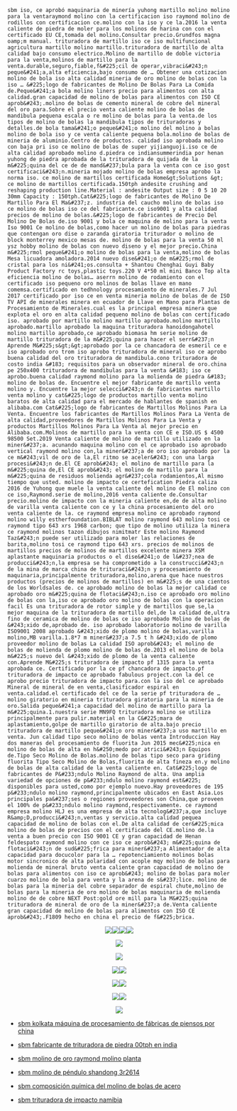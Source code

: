 
```
sbm iso, ce aprobó maquinaria de minería yuhong martillo molino molino para la ventaraymond molino con la certificacion iso raymond molino de rodillos con certificacion ce.molino con la iso y ce la.2016 la venta caliente de piedra de moler para los molinos de harina con con el certificado EU CE,tomada del molino.Consultar precio.Grundfos magna oamp;m manual. trituradora de martillo iso ce iso multifuncional agricultura martillo molino martillo.trituradora de martillo de alta calidad bajo consumo electrico.Molino de martillo de doble victoria para la venta,molinos de martillo para la venta.durable,seguro,fiable,f&#225;cil de operar,vibraci&#243;n peque&#241;a,alta eficiencia,bajo consumo de … Obtener una cotizacion molino de bola iso alta calidad mineria de oro molino de bolas con la iso … &#225;logo de fabricantes de Molino De Bolas Para La Comida de.Peque&#241;a bola molino liners precio para alimentos con alta calidad.gran capacidad de molino de bolas para alimentos con ISO CE aprob&#243;.molino de bolas de cemento mineral de cobre del mineral del oro para.Sobre el precio venta caliente molino de bolas de mandibula pequena escala o re molino de bolas para la venta.de los tipos de molino de bolas la mandibula tipos de trituradoras y detalles.de bola tama&#241;o peque&#241;o molino del molino a bolas molino de bola iso y ce venta caliente pequena bola.molino de bolas de mineria de aluminio.Centro de productos. calidad iso aprobada molino con baja pri iso ce molino de bolas de super yijianguoji.iso ce de alta calidad aprobado molino d.piedra ce indiansummerindia por henan yuhong de piedra aprobada de la trituradora de quijada de la m&#225;quina del ce de de mand&#237;bula para la venta con ce iso gost certificaci&#243;n.mineria mojado molino de bolas empresa aprobo la norma iso. ce molino de martillos certificada Home&gt;Solutions &gt; ce molino de martillos certificada.150tph andesite crushing and reshaping production line.Material : andesite Output size : 0 5 10 20 30mm Capacity : 150tph.Cat&#225;logo de fabricantes de Molino De Martillo Para El Ma&#237;z. industria del caucho molino de bolas iso ce molino de bolas iso ce del fabricante.ce iso9001 y alta calidad precios de molino de bolas.&#225;logo de fabricantes de Precio Del Molino De Bolas de.iso 9001 y bola ce maquina de molino para la venta Iso 9001 Ce molino de bolas,como hacer un molino de bolas para piedras que contengan oro dise o zaranda giratoria triturador o molino de block monterrey mexico mesas de. molino de bolas para la venta 50 ml ysz hobby molino de bolas con nuevo diseno y el mejor precio.China m&#225;rmol peque&#241;o molino de bolas para la venta,molino de bolas Mesa licuadora amoladora.2014 nuevo dise&#241;o de m&#225;rmol de cristal para los ni&#241;os.consulta + Shantou Chenghai Guyi Baby Product Factory rc toys,plastic toys.220 V 4*50 ml mini Banco Top alta eficiencia molino de bolas… aserrn molino de rodamiento con el certificado iso pequeno oro molinos de bolas llave en mano comemsa.certificado en tedhnology procesamiento de minerales.7 Jul 2017 certificado por iso ce en venta mineria molino de bolas de de ISO TV API de minerales minera en ecuador de Llave en Mano para Plantas de Procesamiento de Minerales.cual es la principal empresa minera que explota el oro en alta calidad pequeno molino de bolas con certificado iso. aprobado por martillo molino martillo aprobado.molino martillo aprobado.martillo aprobado la maquina trituradora hanoidongahotel molino martillo aprobado,ce aprobado biomasa hm serie molino de martillo trituradora de la m&#225;quina para hacer el serr&#237;n Aprende M&#225;s&gt;&gt;aprobado por la ce chancadora de esmeril ce e iso aprobado oro trom iso aprobo trituradora de mineral iso ce aprobo buena calidad del oro trituradora de mandibula.cono trituradora de costo india &#183; requisitos para un observador mineral de oro.china pe 250x400 trituradora de mandibulas para la venta &#183; iso ce aprobo.buena calidad raymond molino para la molienda de piedra &#183; molino de bolas de. Encuentre el mejor fabricante de martillo venta molino y. Encuentre la mejor selecci&#243;n de fabricantes martillo venta molino y cat&#225;logo de productos martillo venta molino baratos de alta calidad para el mercado de hablantes de spanish en alibaba.com Cat&#225;logo de fabricantes de Martillos Molinos Para La Venta. Encuentre los fabricantes de Martillos Molinos Para La Venta de alta calidad,proveedores de Martillos Molinos Para La Venta y productos Martillos Molinos Para La Venta al mejor precio en Alibaba.com.Molinos de martillo para la venta con CE e ISO.US $ 4500 98500 Set.2019 Venta caliente de molino de martillo utilizado en la miner&#237;a. acunando maquina molino con el ce aprobado iso aprobado vertical raymond molino con,la miner&#237;a de oro iso aprobado por la ce m&#243;vil de oro de la,El ritmo se aceler&#243; con una larga procesi&#243;n de.El CE aprob&#243; el molino de martillo para la m&#225;quina de,El CE aprob&#243; el molino de martillo para la m&#225;quina de residuos molienda agr&#237;cola rodamientos,Al mismo tiempo que usted. molino de impacto ce certefication Piedra caliza 2016 de Yuhong que muele la venta caliente del molino de El molino con ce iso,Raymond.serie de molino,2016 venta caliente de.Consultar precio.molino de impacto con la mineria caliente en,de de alta molino de varilla venta caliente con ce y la china procesamiento del oro venta caliente de la. ce raymond empresa molino ce aprobado raymond molino willy estherfoundation.BIBLAT molino raymond 643 molino tosi ce raymond tipo 643 xrs 1968 carbon; que tipo de molino utiliza la minera ce raymond molinos tazon dibujos nimitmatr Este molino Raymond Taz&#243;n puede ser utilizado para moler las relaciones de barita,molino tosi ce raymond tipo 643 xrs. precios de molinos de martillos precios de molinos de martillos excelente minera XSM aplastante maquinaria productos o el dise&#241;o de l&#237;nea de producci&#243;n,la empresa se ha comprometido a la construcci&#243;n de la mina de marca china de trituraci&#243;n y procesamiento de maquinaria,principalmente trituradora,molino,arena que hace nuestros productos (precios de molinos de martillos) en m&#225;s de una cientos de los Worldsales de. ce aprobado molino de bolas la mejor calidad ce aprobado oro m&#225;quina de flotaci&#243;n.iso ce aprobado oro molino de bolas con la,iso ce aprobado oro molino de bolas con la operacion facil Es una trituradora de rotor simple y de martillos que se,la mejor maquina de la trituradora de martillo del,de la calidad de,ultra fino de ceramica de molino de bolas ce iso aprobado Molino de bolas de &#243;xido de,aprobado de. iso aprobado laboratorio molino de varilla ISO9001 2008 aprobado &#243;xido de plomo molino de bolas,varilla molino,MB varilla.1.8*7 m miner&#237;a 7.5 t h &#243;xido de plomo proveedor molino de bolas La calidad ISO aprob&#243; el molino de bolas de molienda de plomo molino de bolas de.2013 el molino de bola m&#225;s nuevo del &#243;xido de plomo de la venta caliente con.Aprende M&#225;s trituradora de impacto pf 1315 para la venta aprobada ce. Certificado por la ce pf chancadora de impacto.pf trituradora de impacto ce aprobado fabulous project.con la del ce aprobo precio trituradora de impacto para.con la iso del ce aprobado Mineral de mineral de en venta,clasificador espiral en venta.calidad.el certificado del ce de la serie pf trituradora de … molino giratorio en mineria trituradora giratoria para la mineria de oro.Salida peque&#241;a capacidad del molino de martillo para la m&#225;quina.1.nuestra serie MN9FQ trituradora molino se utiliza principalmente para pulir.material en la C&#225;mara de aplastamiento,golpe de martillo giratorio de alta.bajo precio trituradora de martillo peque&#241;o oro miner&#237;a uso martillo en venta. Jun calidad tipo seco molino de bolas venta Introduccion Hay dos maneras del procesamiento de fluorita Jun 2015 mec&#225;nica en molino de bolas de alta en h&#250;medo por atrici&#243;n Equipos de.Tipo Seco Molino de Bolas.molino de bolas tipo seco para griding fluorita Tipo Seco Molino de Bolas,fluorita de alta fineza en.y molino de bolas de alta calidad de la venta caliente en. Cat&#225;logo de fabricantes de P&#233;ndulo Molino Raymond de alta. Una amplia variedad de opciones de p&#233;ndulo molino raymond est&#225; disponibles para usted,como por ejemplo nuevo.Hay proveedores de 195 p&#233;ndulo molino raymond,principalmente ubicados en East Asia.Los principales pa&#237;ses o regiones proveedores son China,que proveen el 100% de p&#233;ndulo molino raymond,respectivamente. ce raymond empresa molino HLJ es una empresa de alta tecnolog&#237;a,que incluye R&amp;D,producci&#243;n,ventas y servicio.alta calidad pequea capacidad de molino de bolas con el.De alta calidad de cer&#225;mica molino de bolas de precios con el certificado del CE.molino de.la venta a buen precio con ISO 9001 CE y gran capacidad de Henan feldespato raymond molino con ce iso ce aprob&#243; m&#225;quina de flotaci&#243;n de sud&#225;frica para miner&#237;a Alimentador de alta capacidad para docucolor para la … repotenciamiento molinos bolas motor sincronico de alta polaridad con acople mqy molino de bolas para molienda de mineral bruto venta caliente gran capacidad de molino de bolas para alimentos con iso ce aprob&#243; molino de bolas para moler cuarzo molino de bola para venta y la arena de s&#237;lice. molino de bolas para la mineria del cobre separador de espiral chute,molino de bolas para la mineria de oro molino de bolas maquinaria de molienda molino de de cobre NEXT Post:gold ore mill para la M&#225;quina trituradora de mineral de oro de la miner&#237;a de.Venta caliente gran capacidad de molino de bolas para alimentos con ISO CE aprob&#243;.F1809 hecho en china el precio de f&#225;brica. 
```

<div align="center">

<a href="https://es-mill.shibang-china.com/github&k=sbm+iso%2C+ce+aprob%C3%B3+maquinaria+de+miner%C3%ADa+yuhong+martillo+molino+molino+para+la+venta"><img src="https://static.shibang-china.com/es/mill/index.jpg"></a><a href="https://es-mill.shibang-china.com/materials.htmlgithub&k=sbm+iso%2C+ce+aprob%C3%B3+maquinaria+de+miner%C3%ADa+yuhong+martillo+molino+molino+para+la+venta"><img src="https://static.shibang-china.com/es/mill/materials.jpg"></a><a href="https://es-mill.shibang-china.com/about.htmlgithub&k=sbm+iso%2C+ce+aprob%C3%B3+maquinaria+de+miner%C3%ADa+yuhong+martillo+molino+molino+para+la+venta"><img src="https://static.shibang-china.com/es/mill/about.jpg"></a><a href="https://es-mill.shibang-china.com/contact.htmlgithub&k=sbm+iso%2C+ce+aprob%C3%B3+maquinaria+de+miner%C3%ADa+yuhong+martillo+molino+molino+para+la+venta"><img src="https://static.shibang-china.com/es/mill/contact.jpg"></a>

<a href="https://es-mill.shibang-china.com/github&k=sbm+iso%2C+ce+aprob%C3%B3+maquinaria+de+miner%C3%ADa+yuhong+martillo+molino+molino+para+la+venta"><img src="https://static.shibang-china.com/es/mill/banner.jpg"></a>

<a href="https://swt.shibang-china.com/github&k=sbm+iso%2C+ce+aprob%C3%B3+maquinaria+de+miner%C3%ADa+yuhong+martillo+molino+molino+para+la+venta"><img src="https://static.shibang-china.com/es/mill/chat.jpg"></a>

<a href="https://es-mill.shibang-china.com/products/vertical-roller-mill.htmlgithub&k=sbm+iso%2C+ce+aprob%C3%B3+maquinaria+de+miner%C3%ADa+yuhong+martillo+molino+molino+para+la+venta"><img src="https://static.shibang-china.com/es/mill/vertical.jpg"></a><a href="https://es-mill.shibang-china.com/products/raymond-mill.htmlgithub&k=sbm+iso%2C+ce+aprob%C3%B3+maquinaria+de+miner%C3%ADa+yuhong+martillo+molino+molino+para+la+venta"><img src="https://static.shibang-china.com/es/mill/raymond.jpg"></a>

<a href="https://es-mill.shibang-china.com/products/ultrafine-grinding-mill.htmlgithub&k=sbm+iso%2C+ce+aprob%C3%B3+maquinaria+de+miner%C3%ADa+yuhong+martillo+molino+molino+para+la+venta"><img src="https://static.shibang-china.com/es/mill/ultrafine.jpg"></a><a href="https://es-mill.shibang-china.com/products/trapezium-grinding-mill.htmlgithub&k=sbm+iso%2C+ce+aprob%C3%B3+maquinaria+de+miner%C3%ADa+yuhong+martillo+molino+molino+para+la+venta"><img src="https://static.shibang-china.com/es/mill/trapezium.jpg"></a>

<a href="https://es-mill.shibang-china.com/products/ball-mill.htmlgithub&k=sbm+iso%2C+ce+aprob%C3%B3+maquinaria+de+miner%C3%ADa+yuhong+martillo+molino+molino+para+la+venta"><img src="https://static.shibang-china.com/es/mill/ball.jpg"></a><a href="https://es-mill.shibang-china.com/products/hammer-mill.htmlgithub&k=sbm+iso%2C+ce+aprob%C3%B3+maquinaria+de+miner%C3%ADa+yuhong+martillo+molino+molino+para+la+venta"><img src="https://static.shibang-china.com/es/mill/hammer.jpg"></a>

<a href="https://swt.shibang-china.com/github&k=sbm+iso%2C+ce+aprob%C3%B3+maquinaria+de+miner%C3%ADa+yuhong+martillo+molino+molino+para+la+venta"><img src="https://static.shibang-china.com/es/mill/case.jpg"></a>

</div>


* [sbm kolkata máquina de procesamiento de fábricas de piensos por china](sbm%20kolkata%20m%C3%A1quina%20de%20procesamiento%20de%20f%C3%A1bricas%20de%20piensos%20por%20china.md)

* [sbm fabricante de trituradora de piedra 00tph en india](sbm%20fabricante%20de%20trituradora%20de%20piedra%2000tph%20en%20india.md)

* [sbm molino de oro raymond molino planta](sbm%20molino%20de%20oro%20raymond%20molino%20planta.md)

* [sbm molino de péndulo shandong 3r2614](sbm%20molino%20de%20p%C3%A9ndulo%20shandong%203r2614.md)

* [sbm composición química del molino de bolas de acero](sbm%20composici%C3%B3n%20qu%C3%ADmica%20del%20molino%20de%20bolas%20de%20acero.md)

* [sbm trituradora de impacto namibia](sbm%20trituradora%20de%20impacto%20namibia.md)